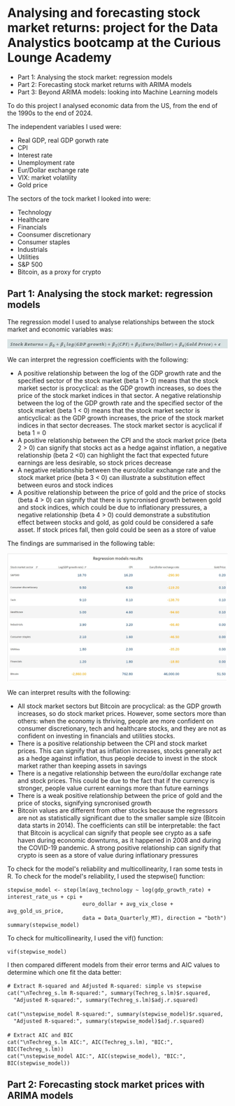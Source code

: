 # Analysing and forecasting stock market returns: project for the Data Analystics bootcamp at the Curious Lounge Academy

* Part 1: Analysing the stock market: regression models
* Part 2: Forecasting stock market returns with ARIMA models
* Part 3: Beyond ARIMA models: looking into Machine Learning models

To do this project I analysed economic data from the US, from the end of the 1990s to the end of 2024. 

The independent variables I used were:

* Real GDP, real GDP gorwth rate
* CPI
* Interest rate
* Unemployment rate
* Eur/Dollar exchange rate
* VIX: market volatility
* Gold price

The sectors of the tock market I looked into were:

* Technology
* Healthcare
* Financials
* Coonsumer discretionary
* Consumer staples
* Industrials
* Utilities
* S&P 500
* Bitcoin, as a proxy for crypto


## Part 1: Analysing the stock market: regression models

The regression model I used to analyse relationships between the stock market and economic variables was:

![](regression%20model.jpg)

We can interpret the regression coefficients with the following:

* A positive relationship between the log of the GDP growth rate and the specified sector of the stock market (beta 1 > 0) means that the stock market sector is procyclical: as the GDP growth increases, so does the price of the stock market indices in that sector. A negative relationship between the log of the GDP growth rate and the specified sector of the stock market (beta 1 < 0) means that the stock market sector is anticyclical: as the GDP growth increases, the price of the stock market indices in that sector decreases. The stock market sector is acyclical if beta 1 = 0
* A positive relationship between the CPI and the stock market price (beta 2 > 0) can signify that stocks act as a hedge against inflation, a negative relationship (beta 2 <0) can highlight the fact that expected future earnings are less desirable, so stock prices decrease
* A negative relationship between the euro/dollar exchange rate and the stock market price (beta 3 < 0) can illustrate a substitution effect between euros and stock indices
* A positive relationship between the price of gold and the price of stocks (beta 4 > 0) can signify that there is syncronised growth between gold and stock indices, which could be due to inflationary pressures, a negative relationship (beta 4 > 0) could demonstrate a substitution effect between stocks and gold, as gold could be considered a safe asset. If stock prices fall, then gold could be seen as a store of value

The findings are summarised in the following table:

![](Regression%20models%20results.jpg)

We can interpret results with the following:

* All stock market sectors but Bitcoin are procyclical: as the GDP growth increases, so do stock market prices. However, some sectors more than others: when the economy is thriving, people are more confident on consumer discretionary, tech and healthcare stocks, and they are not as confident on investing in financials and utilities stocks.
* There is a positive relationship between the CPI and stock market prices. This can signify that as inflation increases, stocks generally act as a hedge against inflation, thus people decide to invest in the stock market rather than keeping assets in savings
* There is a negative relationship between the euro/dollar exchange rate and stock prices. This could be due to the fact that if the currency is stronger, people value current earnings more than future earnings
* There is a weak positive relationship between the price of gold and the price of stocks, signifying syncronised growth
* Bitcoin values are different from other stocks because the regressors are not as statistically significant due to the smaller sample size (Bitcoin data starts in 2014). The coefficients can still be interpretable: the fact that Bitcoin is acyclical can signify that people see crypto as a safe haven during economic downturns, as it happened in 2008 and during the COVID-19 pandemic. A strong positive relationship can signify that crypto is seen as a store of value during inflationary pressures

To check for the model's reliability and multicollinearity, I ran some tests in R. To check for the model's reliability, I used the stepwise() function:

  ```{r stepwise}
  stepwise_model <- step(lm(avg_technology ~ log(gdp_growth_rate) + interest_rate_us + cpi + 
                          euro_dollar + avg_vix_close + avg_gold_us_price, 
                          data = Data_Quarterly_MT), direction = "both")
  summary(stepwise_model)
  ```


To check for multicollinearity, I used the vif() function:

  ```{r multicollinearity}
  vif(stepwise_model)
  ```

I then compared different models from their error terms and AIC values to determine which one fit the data better:

  ```{r comparisons}
  # Extract R-squared and Adjusted R-squared: simple vs stepwise
  cat("\nTechreg_s.lm R-squared:", summary(Techreg_s.lm)$r.squared, 
    "Adjusted R-squared:", summary(Techreg_s.lm)$adj.r.squared)

  cat("\nstepwise_model R-squared:", summary(stepwise_model)$r.squared, 
    "Adjusted R-squared:", summary(stepwise_model)$adj.r.squared)

  # Extract AIC and BIC
  cat("\nTechreg_s.lm AIC:", AIC(Techreg_s.lm), "BIC:", BIC(Techreg_s.lm))
  cat("\nstepwise_model AIC:", AIC(stepwise_model), "BIC:", BIC(stepwise_model)) 
  ```

## Part 2: Forecasting stock market prices with ARIMA models

